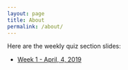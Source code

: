 ```yaml
---
layout: page
title: About
permalink: /about/
---
```


Here are the weekly quiz section slides:

* [Week 1 - April, 4, 2019](slides/Untitled.slides.html)
